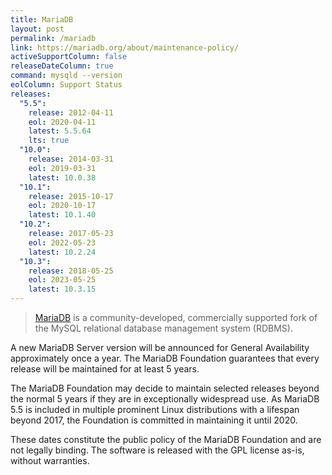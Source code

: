 ```yaml
---
title: MariaDB
layout: post
permalink: /mariadb
link: https://mariadb.org/about/maintenance-policy/
activeSupportColumn: false
releaseDateColumn: true
command: mysqld --version
eolColumn: Support Status
releases:
  "5.5":
    release: 2012-04-11
    eol: 2020-04-11
    latest: 5.5.64
    lts: true
  "10.0":
    release: 2014-03-31
    eol: 2019-03-31
    latest: 10.0.38
  "10.1":
    release: 2015-10-17
    eol: 2020-10-17
    latest: 10.1.40
  "10.2":
    release: 2017-05-23
    eol: 2022-05-23
    latest: 10.2.24
  "10.3":
    release: 2018-05-25
    eol: 2023-05-25
    latest: 10.3.15
---
```


> [MariaDB](https://mariadb.org/about/) is a community-developed, commercially supported fork of the MySQL relational database management system (RDBMS).

A new MariaDB Server version will be announced for General Availability approximately once a year. The MariaDB Foundation guarantees that every release will be maintained for at least 5 years.

The MariaDB Foundation may decide to maintain selected releases beyond the normal 5 years if they are in exceptionally widespread use. As MariaDB 5.5 is included in multiple prominent Linux distributions with a lifespan beyond 2017, the Foundation is committed in maintaining it until 2020.

These dates constitute the public policy of the MariaDB Foundation and are not legally binding. The software is released with the GPL license as-is, without warranties.
